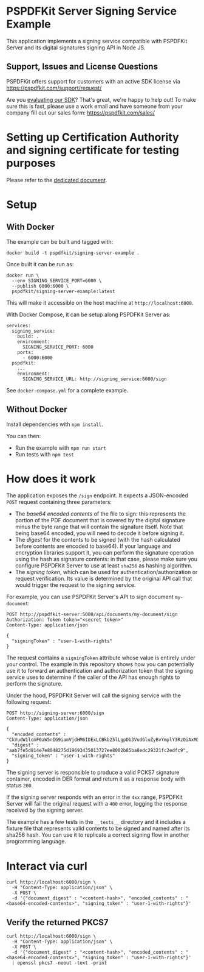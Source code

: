 # PSPDFKit Server Signing Service Example

This application implements a signing service compatible with PSPDFKit Server and its digital signatures signing API in Node JS.

## Support, Issues and License Questions

PSPDFKit offers support for customers with an active SDK license via https://pspdfkit.com/support/request/

Are you [evaluating our SDK](https://pspdfkit.com/try/)? That's great, we're happy to help out! To make sure this is fast, please use a work email and have someone from your company fill out our sales form: https://pspdfkit.com/sales/

# Setting up Certification Authority and signing certificate for testing purposes

Please refer to the [dedicated document](certs/README.md).

# Setup

## With Docker

The example can be built and tagged with:

`docker build -t pspdfkit/signing-server-example .`

Once built it can be run as:

```
docker run \
  --env SIGNING_SERVICE_PORT=6000 \
  --publish 6000:6000 \
  pspdfkit/signing-server-example:latest
```

This will make it accessible on the host machine at `http://localhost:6000`.

With Docker Compose, it can be setup along PSPDFKit Server as:

```
services:
  signing_service:
    build: .
    environment:
      SIGNING_SERVICE_PORT: 6000
    ports:
      - 6000:6000
  pspdfkit:
    ...
    environment:
      SIGNING_SERVICE_URL: http://signing_service:6000/sign
```

See `docker-compose.yml` for a complete example.

## Without Docker

Install dependencies with `npm install`.

You can then:

- Run the example with `npm run start`
- Run tests with `npm test`

# How does it work

The application exposes the `/sign` endpoint. It expects a JSON-encoded `POST` request containing three parameters:

- The _base64 encoded contents_ of the file to sign: this represents the portion
  of the PDF document that is covered by the digital signature minus the byte
  range that will contain the signature itself. Note that being base64 encoded,
  you will need to decode it before signing it.
- The _digest_ for the contents to be signed (with the hash calculated before
  contents are encoded to base64). If your language and encryption libraries
  support it, you can perform the signature operation using the hash as
  signature contents: in that case, please make sure you configure PSPDFKit
  Server to use at least `sha256` as hashing algorithm.
- The _signing token_, which can be used for authentication/authorization or request verification. Its value is determined by the original API call that would trigger the request to the signing service.

For example, you can use PSPDFKit Server's API to sign document `my-document`:

```
POST http://pspdfkit-server:5000/api/documents/my-document/sign
Authorization: Token token="<secret token>"
Content-Type: application/json

{
  "signingToken" : "user-1-with-rights"
}
```

The request contains a `signingToken` attribute whose value is entirely under your control. The example in this repository shows how you can potentially use it to forward an authentication and authorization token that the signing service uses to determine if the caller of the API has enough rights to perform the signature.

Under the hood, PSPDFKit Server will call the signing service with the following request:

```
POST http://signing-server:6000/sign
Content-Type: application/json

{
  "encoded_contents" : "CkVudW1lcmF0aW5nIG9iamVjdHM6IDExLCBkb25lLgpDb3VudGluZyBvYmplY3RzOiAxMDAlICg...",
  "digest" : "aab7fe5d814e7e8048275d19693435013727ee8002b85ba8edc29321fc2edfc9",
  "signing_token" : "user-1-with-rights"
}
```

The signing server is responsible to produce a valid PCKS7 signature container, encoded in DER format and return it as a response body with status `200`.

If the signing server responds with an error in the `4xx` range, PSPDFKit Server will fail the original request with a `400` error, logging the response received by the signing server.

The example has a few tests in the `__tests__` directory and it includes a fixture file that represents valid contents to be signed and named after its sha256 hash. You can use it to replicate a correct signing flow in another programming language.

# Interact via curl

```
curl http://localhost:6000/sign \
  -H "Content-Type: application/json" \
  -X POST \
  -d '{"document_digest" : "<content-hash>", "encoded_contents" : "<base64-encoded-contents>", "signing_token" : "user-1-with-rights"}'
```

## Verify the returned PKCS7

```
curl http://localhost:6000/sign \
  -H "Content-Type: application/json" \
  -X POST \
  -d '{"document_digest" : "<content-hash>", "encoded_contents" : "<base64-encoded-contents>", "signing_token" : "user-1-with-rights"}'
  | openssl pkcs7 -noout -text -print
```
